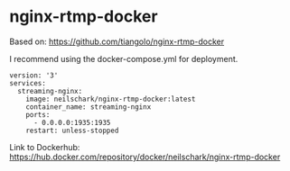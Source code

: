 # nginx-rtmp-docker

Based on: https://github.com/tiangolo/nginx-rtmp-docker

I recommend using the docker-compose.yml for deployment.

```
version: '3'
services:
  streaming-nginx:
    image: neilschark/nginx-rtmp-docker:latest
    container_name: streaming-nginx
    ports:
      - 0.0.0.0:1935:1935
    restart: unless-stopped
```
Link to Dockerhub: https://hub.docker.com/repository/docker/neilschark/nginx-rtmp-docker
